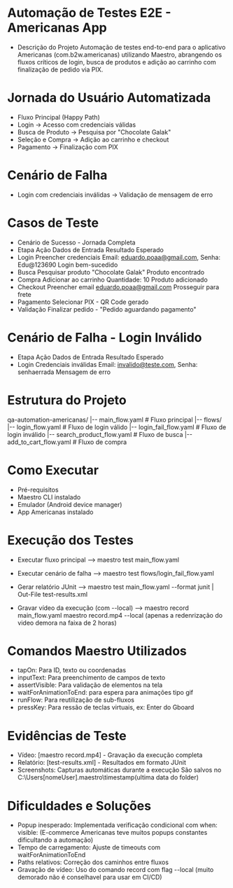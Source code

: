 # Automação de Testes E2E - Americanas App
  - Descrição do Projeto
Automação de testes end-to-end para o aplicativo Americanas (com.b2w.americanas) utilizando Maestro, abrangendo os fluxos críticos de login, busca de produtos e adição ao carrinho com finalização de pedido via PIX.

# Jornada do Usuário Automatizada
  - Fluxo Principal (Happy Path)
  - Login → Acesso com credenciais válidas
  - Busca de Produto → Pesquisa por "Chocolate Galak"
  - Seleção e Compra → Adição ao carrinho e checkout
  - Pagamento → Finalização com PIX

# Cenário de Falha
  - Login com credenciais inválidas → Validação de mensagem de erro

# Casos de Teste
  * Cenário de Sucesso - Jornada Completa
  * Etapa	Ação	Dados de Entrada	Resultado Esperado
  * Login	Preencher credenciais	Email: eduardo.poaa@gmail.com, Senha: Edu@123690	Login bem-sucedido
  * Busca	Pesquisar produto	"Chocolate Galak"	Produto encontrado
  * Compra	Adicionar ao carrinho	Quantidade: 10	Produto adicionado
  * Checkout	Preencher email	eduardo.poaa@gmail.com	Prosseguir para frete
  * Pagamento	Selecionar PIX	-	QR Code gerado
  * Validação	Finalizar pedido	-	"Pedido aguardando pagamento"

# Cenário de Falha - Login Inválido
  * Etapa	Ação	Dados de Entrada	Resultado Esperado
  * Login	Credenciais inválidas	Email: invalido@teste.com, Senha: senhaerrada	Mensagem de erro

# Estrutura do Projeto
   qa-automation-americanas/
  |-- main_flow.yaml              # Fluxo principal
  |-- flows/
        |-- login_flow.yaml         # Fluxo de login válido
        |-- login_fail_flow.yaml    # Fluxo de login inválido
        |-- search_product_flow.yaml # Fluxo de busca
        |-- add_to_cart_flow.yaml   # Fluxo de compra

# Como Executar
  - Pré-requisitos
  - Maestro CLI instalado
  - Emulador (Android device manager)
  - App Americanas instalado

# Execução dos Testes

  * Executar fluxo principal --> maestro test main_flow.yaml

  * Executar cenário de falha --> maestro test flows/login_fail_flow.yaml

  * Gerar relatório JUnit --> maestro test main_flow.yaml --format junit | Out-File test-results.xml

  * Gravar vídeo da execução (com --local) --> maestro record main_flow.yaml maestro record.mp4 --local (apenas a redenrização do video demora na faixa de 2 horas)

 # Comandos Maestro Utilizados
   - tapOn: Para ID, texto ou coordenadas
   - inputText: Para preenchimento de campos de texto
   - assertVisible: Para validação de elementos na tela
   - waitForAnimationToEnd: para espera para animações tipo gif
   - runFlow: Para reutilização de sub-fluxos
   - pressKey: Para ressão de teclas virtuais, ex: Enter do Gboard

  # Evidências de Teste
   - Vídeo: [maestro record.mp4] - Gravação da execução completa
   - Relatório: [test-results.xml] - Resultados em formato JUnit
   - Screenshots: Capturas automáticas durante a execução
     São salvos no C:\Users\[nomeUser]\.maestro\timestamp(ultima data do folder)

   # Dificuldades e Soluções
   - Popup inesperado: Implementada verificação condicional com when: visible: (E-commerce Americanas teve muitos popups constantes dificultando a automação)
   - Tempo de carregamento: Ajuste de timeouts com waitForAnimationToEnd
   - Paths relativos: Correção dos caminhos entre fluxos
   - Gravação de vídeo: Uso do comando record com flag --local (muito demorado não é conselhavel para usar em CI/CD)
